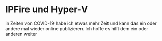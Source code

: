 # IPFire und Hyper-V
in Zeiten von COVID-19 habe ich etwas mehr Zeit und kann das ein oder andere mal wieder online publizieren.
Ich hoffe es hilft dem ein oder anderen weiter
